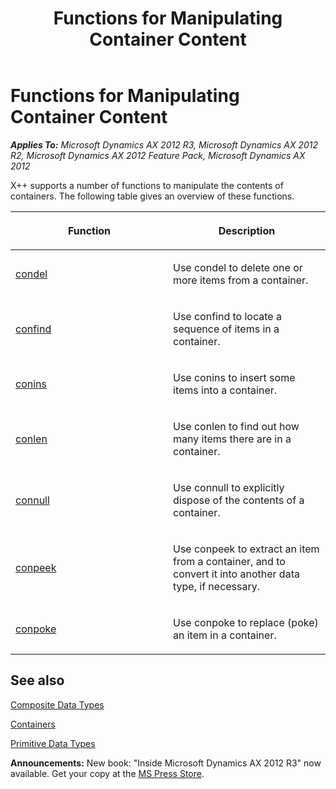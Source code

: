 ﻿---
title: Functions for Manipulating Container Content
TOCTitle: Functions for Manipulating Container Content
ms:assetid: 006bd046-0cb9-4e3e-a3d0-81b7e519ee2d
ms:mtpsurl: https://msdn.microsoft.com/en-us/library/Aa570072(v=AX.60)
ms:contentKeyID: 35239998
ms.date: 05/18/2015
mtps_version: v=AX.60
---

# Functions for Manipulating Container Content 


_**Applies To:** Microsoft Dynamics AX 2012 R3, Microsoft Dynamics AX 2012 R2, Microsoft Dynamics AX 2012 Feature Pack, Microsoft Dynamics AX 2012_

X++ supports a number of functions to manipulate the contents of containers. The following table gives an overview of these functions.

<table>
<colgroup>
<col style="width: 50%" />
<col style="width: 50%" />
</colgroup>
<thead>
<tr class="header">
<th><p>Function</p></th>
<th><p>Description</p></th>
</tr>
</thead>
<tbody>
<tr class="odd">
<td><p><a href="https://msdn.microsoft.com/en-us/library/aa678301(v=ax.60)">condel</a></p></td>
<td><p>Use condel to delete one or more items from a container.</p></td>
</tr>
<tr class="even">
<td><p><a href="https://msdn.microsoft.com/en-us/library/aa608894(v=ax.60)">confind</a></p></td>
<td><p>Use confind to locate a sequence of items in a container.</p></td>
</tr>
<tr class="odd">
<td><p><a href="https://msdn.microsoft.com/en-us/library/aa556559(v=ax.60)">conins</a></p></td>
<td><p>Use conins to insert some items into a container.</p></td>
</tr>
<tr class="even">
<td><p><a href="https://msdn.microsoft.com/en-us/library/aa599330(v=ax.60)">conlen</a></p></td>
<td><p>Use conlen to find out how many items there are in a container.</p></td>
</tr>
<tr class="odd">
<td><p><a href="https://msdn.microsoft.com/en-us/library/aa873425(v=ax.60)">connull</a></p></td>
<td><p>Use connull to explicitly dispose of the contents of a container.</p></td>
</tr>
<tr class="even">
<td><p><a href="https://msdn.microsoft.com/en-us/library/aa618978(v=ax.60)">conpeek</a></p></td>
<td><p>Use conpeek to extract an item from a container, and to convert it into another data type, if necessary.</p></td>
</tr>
<tr class="odd">
<td><p><a href="https://msdn.microsoft.com/en-us/library/aa575228(v=ax.60)">conpoke</a></p></td>
<td><p>Use conpoke to replace (poke) an item in a container.</p></td>
</tr>
</tbody>
</table>


## See also

[Composite Data Types](composite-data-types.md)

[Containers](containers.md)

[Primitive Data Types](primitive-data-types.md)

  
**Announcements:** New book: "Inside Microsoft Dynamics AX 2012 R3" now available. Get your copy at the [MS Press Store](https://www.microsoftpressstore.com/store/inside-microsoft-dynamics-ax-2012-r3-9780735685109).

